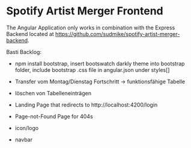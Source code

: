 # Spotify Artist Merger Frontend
The Angular Application only works in combination with the Express Backend located at https://github.com/sudmike/spotify-artist-merger-backend.

Basti Backlog:
- npm install bootstrap, insert bootswatch darkly theme into bootstrap folder, include bootstrap .css file in angular.json under styles[]

- Transfer vom Montag/Dienstag Fortschritt -> funktionsfähige Tabelle
- löschen von Tabelleneinträgen

- Landing Page that redirects to http://localhost:4200/login
- Page-not-Found Page for 404s
- icon/logo
- navbar
